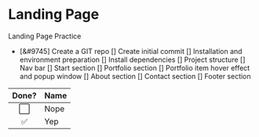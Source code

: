 # Landing Page
Landing Page Practice

- [&#9745] Create a GIT repo
[] Create initial commit
[] Installation and environment preparation
[] Install dependencies
[] Project structure
[] Nav bar
[] Start section
[] Portfolio section
[] Portfolio item hover effect and popup window
[] About section
[] Contact section
[] Footer section

Done? | Name
:---:| ---
⬜️| Nope
✅| Yep

